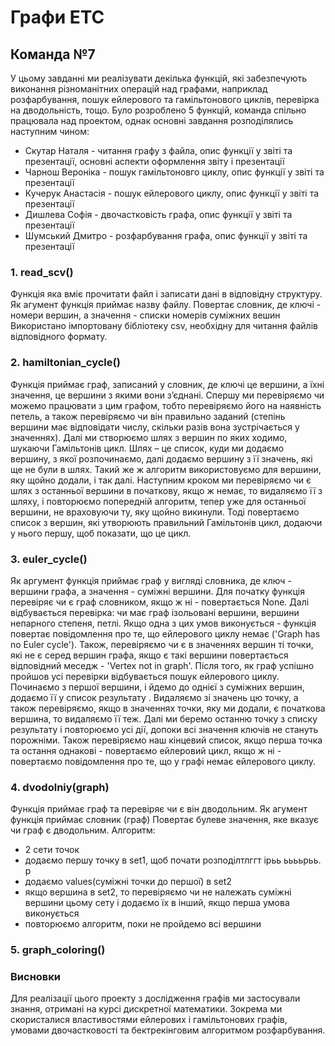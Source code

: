 # Графи ETC
## Команда №7

У цьому завданні ми реалізувати декілька функцій, які забезпечують виконання різноманітних операцій над графами, наприклад розфарбування, пошук ейлерового та гамільтонового циклів, перевірка на дводольність, тощо. Було розроблено 5 функцій, команда спільно працювала над проектом, однак основні завдання розподілялись наступним чином:
- Скутар Наталя - читання графу з файла, опис функції у звіті та презентації, основні аспекти оформлення звіту і презентації
- Чарнош Вероніка - пошук гамільтоновго циклу, опис функції у звіті та презентації
- Кучерук Анастасія - пошук ейлерового циклу, опис функції у звіті та презентації
- Дишлева Софія - двочастковість графа, опис функції у звіті та презентації
- Шумський Дмитро - розфарбування графа, опис функції у звіті та презентації

### 1. read_scv()
Функція яка вміє прочитати файл і записати дані в відповідну структуру.
Як агумент функція приймає назву файлу.
Повертає словник, де ключі - номери вершин, а значення - списки номерів суміжних вешин
Використано імпортовану бібліотеку csv, необхідну для читання файлів відповідного формату.

### 2. hamiltonian_cycle()
Функція приймає граф, записаний у словник, де ключі це вершини, а їхні значення, це вершини з якими вони з’єднані. Спершу ми перевіряємо чи можемо працювати з цим графом, тобто перевіряємо його на наявність петель, а також перевіряємо чи він правильно заданий (степінь вершини має відповідати числу, скільки разів вона зустрічається у значеннях).
Далі ми створюємо шлях з вершин по яких ходимо, шукаючи Гамільтонів цикл. Шлях – це список, куди ми додаємо вершину, з якої розпочинаємо, далі додаємо вершину з її значень, які ще не були в шлях. Такий же ж алгоритм використовуємо для вершини, яку щойно додали, і так далі.
Наступним кроком ми перевіряємо чи є шлях з останньої вершини в початкову, якщо ж немає, то видаляємо її з шляху, і повторюємо попередній алгоритм, тепер уже для останньої вершини, не враховуючи ту, яку щойно викинули.
Тоді повертаємо список з вершин, які утворюють правильний Гамільтонів цикл, додаючи у нього першу, щоб показати, що це цикл.
### 3. euler_cycle()
Як аргумент функція приймає граф у вигляді словника, де ключ - вершини графа, а значення - суміжні вершини. Для початку функція перевіряє чи є граф словником, якщо ж ні - повертається None. Далі відбувається перевірка: чи має граф ізольовані вершини, вершини непарного степеня, петлі. Якщо одна з цих умов виконується - функція повертає повідомлення про те, що ейлерового циклу немає ('Graph has no Euler cycle'). Також, перевіряємо чи є в значеннях вершин ті точки, які не є серед вершин графа, якщо є такі вершини повертається відповідний меседж - 'Vertex not in graph'. Після того, як граф успішно пройшов усі перевірки відбувається пошук ейлерового циклу. Починаємо з першої вершини, і йдемо до однієї з суміжних вершин, додаємо її  у список результату . Видаляємо зі значень цю точку, а також перевіряємо, якщо в значеннях точки, яку ми додали, є початкова вершина, то видаляємо її теж. Далі ми беремо останню точку з списку результату і повторюємо усі дії, допоки всі значення ключів не стануть порожніми.  Також перевіряємо наш кінцевий список, якщо перша точка та остання однакові - повертаємо ейлеровий цикл, якщо ж ні - повертаємо повідомлення про те, що у графі немає ейлерового циклу.

### 4. dvodolniy(graph)
Функція приймає граф та перевіряє чи є він дводольним. Як агумент функція приймає словник (граф) Повертає булеве значення, яке вказує чи граф є дводольним. Алгоритм:

- 2 сети точок
- додаємо першу точку в set1, щоб почати розподілтлггт ірьь ььььрьь.       р
- додаємо values(суміжні точки до першої) в set2
- якщо вершина в set2, то перевіряємо чи не належать суміжні вершини цьому сету і додаємо їх в інший, якщо перша умова виконується
- повторюємо алгоритм, поки не пройдемо всі вершини

### 5. graph_coloring()

### Висновки
Для реалізації цього проекту з дослідження графів ми застосували знання, отримані на курсі дискретної математики. Зокрема ми скористалися властивостями ейлерових і гамільтонових графів, умовами двочастковості та бектрекінговим алгоритмом розфарбування.

